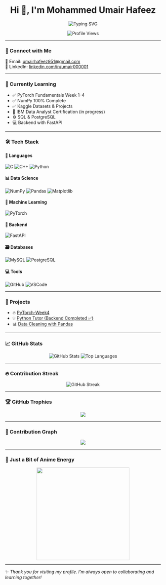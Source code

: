<h1 align="center">Hi 👋, I'm Mohammed Umair Hafeez</h1>

<p align="center">
  <img src="https://readme-typing-svg.demolab.com?font=Fira+Code&duration=3000&pause=1000&color=6F42C1&center=true&vCenter=true&width=435&lines=Aspiring+Data+Analyst;Aspiring+Data+Scientist;Python+%26+PyTorch+Learner;Always+Exploring+AI+🔍;Backend+Developer+%7C+SQL+%7C+ML" alt="Typing SVG" />
</p>

<p align="center">
  <img src="https://komarev.com/ghpvc/?username=UMAIR000001&style=flat-square&color=blue" alt="Profile Views" />
</p>

---

### 🔗 Connect with Me
<p align="left">
  📧 Email: <a href="mailto:umairhafeez951@gmail.com">umairhafeez951@gmail.com</a><br>
  💼 LinkedIn: <a href="https://www.linkedin.com/in/umair000001" target="_blank">linkedin.com/in/umair000001</a>
</p>

---

### 🌱 Currently Learning
- ✅ PyTorch Fundamentals Week 1–4  
- ✅ NumPy 100% Complete  
- ✅ Kaggle Datasets & Projects  
- 🧠 IBM Data Analyst Certification (in progress)  
- ⚙️ SQL & PostgreSQL  
- 💻 Backend with FastAPI  

---

### 🛠️ Tech Stack

#### 🚀 Languages
![C](https://img.shields.io/badge/C-blue?style=flat-square&logo=c)
![C++](https://img.shields.io/badge/C++-00599C?style=flat-square&logo=c%2B%2B)
![Python](https://img.shields.io/badge/Python-FFD43B?style=flat-square&logo=python)

#### 📊 Data Science
![NumPy](https://img.shields.io/badge/NumPy-013243?style=flat-square&logo=numpy)
![Pandas](https://img.shields.io/badge/Pandas-150458?style=flat-square&logo=pandas)
![Matplotlib](https://img.shields.io/badge/Matplotlib-11557C?style=flat-square&logo=matplotlib)

#### 🤖 Machine Learning
![PyTorch](https://img.shields.io/badge/PyTorch-EE4C2C?style=flat-square&logo=pytorch)

#### 🧩 Backend
![FastAPI](https://img.shields.io/badge/FastAPI-005571?style=flat-square&logo=fastapi)

#### 🗃️ Databases
![MySQL](https://img.shields.io/badge/MySQL-4479A1?style=flat-square&logo=mysql)
![PostgreSQL](https://img.shields.io/badge/PostgreSQL-336791?style=flat-square&logo=postgresql)

#### 💻 Tools
![GitHub](https://img.shields.io/badge/GitHub-181717?style=flat-square&logo=github)
![VSCode](https://img.shields.io/badge/VS_Code-007ACC?style=flat-square&logo=visual-studio-code)

---

### 🧠 Projects

- 🔥 [PyTorch-Week4](https://github.com/UMAIR000001/PyTorch-Week4)
- 💡 [Python Tutor (Backend Completed ✅)](https://github.com/UMAIR000001/Python-Tutor)
- 📊 [Data Cleaning with Pandas](https://github.com/UMAIR000001/Data-Cleaning)

---

### 📈 GitHub Stats

<p align="center">
  <img src="https://github-readme-stats.vercel.app/api?username=UMAIR000001&show_icons=true&theme=radical" alt="GitHub Stats" />
  <img src="https://github-readme-stats.vercel.app/api/top-langs/?username=UMAIR000001&layout=compact&theme=radical" alt="Top Languages" />
</p>

---

### 🔥 Contribution Streak

<p align="center">
  <img src="https://github-readme-streak-stats.herokuapp.com/?user=UMAIR000001&theme=radical" alt="GitHub Streak" />
</p>

---

### 🏆 GitHub Trophies

<p align="center">
  <img src="https://github-profile-trophy.vercel.app/?username=UMAIR000001&theme=radical&margin-w=10&column=7" />
</p>

---

### 🎌 Contribution Graph

<p align="center">
  <img src="https://activity-graph.herokuapp.com/graph?username=UMAIR000001&theme=github" />
</p>

---

### 🎌 Just a Bit of Anime Energy

<p align="center">
  <img src="https://media.giphy.com/media/xT0xeJpnrWC4XWblEk/giphy.gif" width="300" />
</p>

---

✨ *Thank you for visiting my profile. I’m always open to collaborating and learning together!*  

